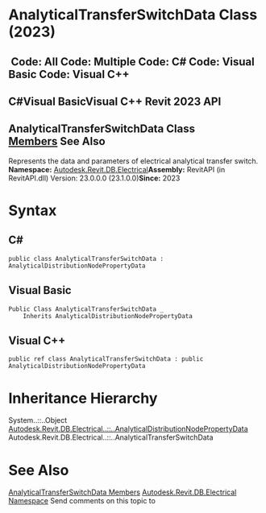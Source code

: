 # AnalyticalTransferSwitchData Class (2023)

﻿
 Code: All Code: Multiple Code: C# Code: Visual Basic Code: Visual C++   
---  
C#Visual BasicVisual C++
Revit 2023 API  
---  
AnalyticalTransferSwitchData Class  
[Members](59941000-b537-7d33-86fb-20551dbe9d3c.md "AnalyticalTransferSwitchData Members") See Also  
---  
Represents the data and parameters of electrical analytical transfer switch. 
**Namespace:** [Autodesk.Revit.DB.Electrical](212a1314-7843-2c6c-3322-363127e4059f.md "Autodesk.Revit.DB.Electrical Namespace")**Assembly:** RevitAPI (in RevitAPI.dll) Version: 23.0.0.0 (23.1.0.0)**Since:** 2023 
# Syntax
C#  
---  
```text
public class AnalyticalTransferSwitchData : AnalyticalDistributionNodePropertyData
```
  
Visual Basic  
---  
```text
Public Class AnalyticalTransferSwitchData _
	Inherits AnalyticalDistributionNodePropertyData
```
  
Visual C++  
---  
```text
public ref class AnalyticalTransferSwitchData : public AnalyticalDistributionNodePropertyData
```
  
# Inheritance Hierarchy
System..::..Object [Autodesk.Revit.DB.Electrical..::..AnalyticalDistributionNodePropertyData](08a43b98-428c-2bd4-d1c3-fc425563d67e.md "AnalyticalDistributionNodePropertyData Class") Autodesk.Revit.DB.Electrical..::..AnalyticalTransferSwitchData
# See Also
[AnalyticalTransferSwitchData Members](59941000-b537-7d33-86fb-20551dbe9d3c.md "AnalyticalTransferSwitchData Members")
[Autodesk.Revit.DB.Electrical Namespace](212a1314-7843-2c6c-3322-363127e4059f.md "Autodesk.Revit.DB.Electrical Namespace")
Send comments on this topic to 